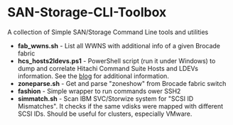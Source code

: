 # SAN-Storage-CLI-Toolbox
A collection of Simple SAN/Storage Command Line tools and utilities

* **fab_wwns.sh** - List all WWNS with additional info of a given Brocade fabric
* **hcs_hosts2ldevs.ps1** - PowerShell script (run it under Windows) to dump and correlate Hitachi Command Suite Hosts and LDEVs information. See the [blog](https://mezzantrop.wordpress.com/2016/11/30/fetching-data-from-hitachi-command-suite-with-hicommandcli-and-powershell/) for additional information.
* **zoneparse.sh** - Get and parse "zoneshow" from Brocade fabric switch
* **fashion** - Simple wrapper to run commands ower SSH2
* **simmatch.sh** - Scan IBM SVC/Storwize system for "SCSI ID Mismatches". It checks if the same vdisks were mapped with different SCSI IDs. Should be useful for clusters, especially VMware.
